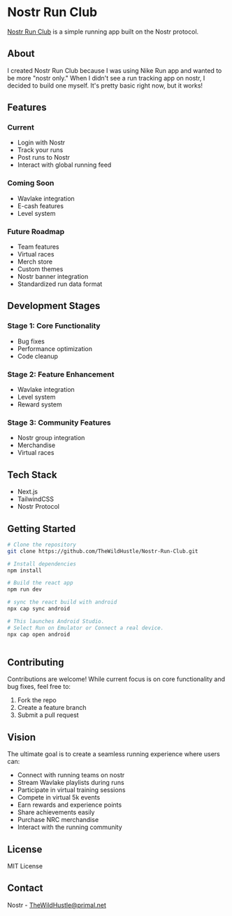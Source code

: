 # Nostr Run Club

[Nostr Run Club](https://nostr-run-club.vercel.app/) is a simple running app built on the Nostr protocol.

## About

I created Nostr Run Club because I was using Nike Run app and wanted to be more "nostr only." When I didn't see a run tracking app on nostr, I decided to build one myself. It's pretty basic right now, but it works!

## Features

### Current

- Login with Nostr
- Track your runs
- Post runs to Nostr
- Interact with global running feed

### Coming Soon

- Wavlake integration
- E-cash features
- Level system

### Future Roadmap

- Team features
- Virtual races
- Merch store
- Custom themes
- Nostr banner integration
- Standardized run data format

## Development Stages

### Stage 1: Core Functionality

- Bug fixes
- Performance optimization
- Code cleanup

### Stage 2: Feature Enhancement

- Wavlake integration
- Level system
- Reward system

### Stage 3: Community Features

- Nostr group integration
- Merchandise
- Virtual races

## Tech Stack

- Next.js
- TailwindCSS
- Nostr Protocol

## Getting Started

```bash
# Clone the repository
git clone https://github.com/TheWildHustle/Nostr-Run-Club.git

# Install dependencies
npm install

# Build the react app
npm run dev

# sync the react build with android
npx cap sync android

# This launches Android Studio.
# Select Run on Emulator or Connect a real device.
npx cap open android



```

## Contributing

Contributions are welcome! While current focus is on core functionality and bug fixes, feel free to:

1. Fork the repo
2. Create a feature branch
3. Submit a pull request

## Vision

The ultimate goal is to create a seamless running experience where users can:

- Connect with running teams on nostr
- Stream Wavlake playlists during runs
- Participate in virtual training sessions
- Compete in virtual 5k events
- Earn rewards and experience points
- Share achievements easily
- Purchase NRC merchandise
- Interact with the running community

## License

MIT License

## Contact

Nostr - TheWildHustle@primal.net
